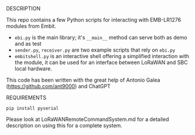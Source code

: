 DESCRIPTION

This repo contains a few Python scripts for interacting with EMB-LR1276 modules from Embit.

- `ebi.py` is the main library; it's `__main__` method can serve both as demo and as test
- `sender.py`, `receiver.py` are two example scripts that rely on `ebi.py`
- `embitshell.py` is an interactive shell offering a simplified interaction with the module, it can be used for an interface between LoRaWAN and SBC local hardware.

This code has been written with the great help of Antonio Galea (https://github.com/ant9000) and ChatGPT

REQUIREMENTS

```pip install pyserial```

Please look at LoRaWANRemoteCommandSystem.md for a detailed description on using this for a complete system.